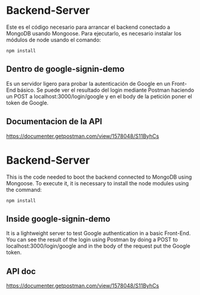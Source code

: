 # Backend-Server
Este es el código necesario para arrancar el backend conectado a MongoDB usando Mongoose.
Para ejecutarlo, es necesario instalar los módulos de node usando el comando:

```
npm install
```

## Dentro de google-signin-demo

Es un servidor ligero para probar la autenticación de Google en un Front-End básico. Se puede ver el resultado del login mediante Postman haciendo un POST a localhost:3000/login/google
y en el body de la petición poner el token de Google.

## Documentacion de la API

https://documenter.getpostman.com/view/1578048/S11ByhCs


# Backend-Server
This is the code needed to boot the backend connected to MongoDB using Mongoose.
To execute it, it is necessary to install the node modules using the command:

```
npm install
```

## Inside google-signin-demo

It is a lightweight server to test Google authentication in a basic Front-End. You can see the result of the login using Postman by doing a POST to localhost:3000/login/google
and in the body of the request put the Google token.

## API doc

https://documenter.getpostman.com/view/1578048/S11ByhCs
